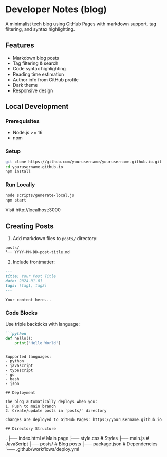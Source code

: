 # Developer Notes (blog)

A minimalist tech blog using GitHub Pages with markdown support, tag filtering, and syntax highlighting.

## Features
- Markdown blog posts
- Tag filtering & search
- Code syntax highlighting
- Reading time estimation
- Author info from GitHub profile
- Dark theme
- Responsive design

## Local Development

### Prerequisites
- Node.js >= 16
- npm

### Setup
```bash
git clone https://github.com/yourusername/yourusername.github.io.git
cd yourusername.github.io
npm install
```

### Run Locally
```bash
node scripts/generate-local.js
npm start
```
Visit http://localhost:3000

## Creating Posts

1. Add markdown files to `posts/` directory:
```
posts/
└── YYYY-MM-DD-post-title.md
```

2. Include frontmatter:
```markdown
---
title: Your Post Title
date: 2024-01-01
tags: [tag1, tag2]
---

Your content here...
```

### Code Blocks
Use triple backticks with language:
```markdown
```python
def hello():
    print("Hello World")
```
```

Supported languages:
- python
- javascript
- typescript
- go
- bash
- json

## Deployment

The blog automatically deploys when you:
1. Push to main branch
2. Create/update posts in `posts/` directory

Changes are deployed to GitHub Pages: https://yourusername.github.io

## Directory Structure

```
.
├── index.html         # Main page
├── style.css         # Styles
├── main.js          # JavaScript
├── posts/           # Blog posts
├── package.json     # Dependencies
└── .github/workflows/deploy.yml
```